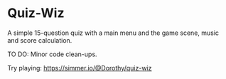 # Quiz-Wiz
A simple 15-question quiz with a main menu and the game scene, music and score calculation.

TO DO: Minor code clean-ups.

Try playing: https://simmer.io/@Dorothy/quiz-wiz
